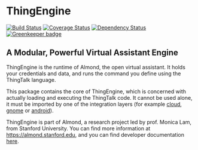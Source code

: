 # ThingEngine

[![Build Status](https://travis-ci.com/stanford-oval/thingengine-core.svg?branch=master)](https://travis-ci.com/stanford-oval/thingengine-core) [![Coverage Status](https://coveralls.io/repos/github/stanford-oval/thingengine-core/badge.svg?branch=master)](https://coveralls.io/github/stanford-oval/ThingTalk?branch=master) [![Dependency Status](https://david-dm.org/stanford-oval/thingengine-core/status.svg)](https://david-dm.org/stanford-oval/thingengine-core) [![Greenkeeper badge](https://badges.greenkeeper.io/stanford-oval/thingengine-core.svg)](https://greenkeeper.io/)

## A Modular, Powerful Virtual Assistant Engine

ThingEngine is the runtime of Almond, the open virtual assistant. It holds
your credentials and data, and runs the command you define using the ThingTalk
language.

This package contains the core of ThingEngine, which is concerned with
actually loading and executing the ThingTalk code. It cannot be used alone, it
must be imported by one of the integration layers
(for example [cloud](https://github.com/stanford-oval/almond-cloud),
[gnome](https://github.com/stanford-oval/almond-gnome) or
[android](https://github.com/stanford-oval/almond-android)).

ThingEngine is part of Almond, a research project led by
prof. Monica Lam, from Stanford University. You can find more
information at <https://almond.stanford.edu>, and you can
find developer documentation [here](https://almond.stanford.edu/thingpedia/developers/thingpedia-intro.md).
